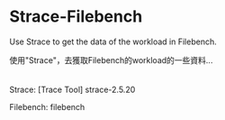 # Strace-Filebench<br /> 
  Use Strace to get the data of the workload in Filebench. 
    
  使用"Strace"，去獲取Filebench的workload的一些資料...
  <br /> 
  <br /> 
  <br /> 
  Strace: [Trace Tool] strace-2.5.20
    
  Filebench: filebench
  
